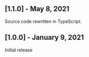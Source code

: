 ## [1.1.0] - May 8, 2021

Source code rewritten in TypeScript.

## [1.0.0] - January 9, 2021

Initial release